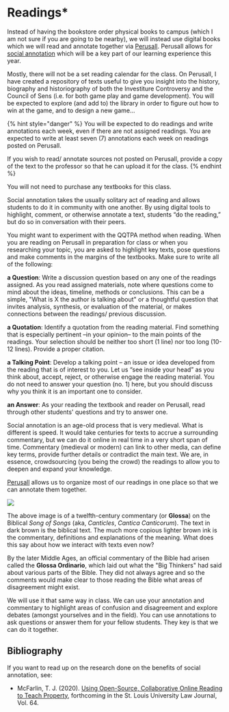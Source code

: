 # Readings\*

Instead of having the bookstore order physical books to campus (which I am not sure if you are going to be nearby), we will instead use digital books which we will read and annotate together via [Perusall](https://marc-saurette.gitbook.io/the-making-of-the-middle-ages/course-info/digital-tools/perusall). Perusall allows for [social annotation](http://www.grandviewcetl.org/tools-for-teaching-social-annotation/) which will be a key part of our learning experience this year.

Mostly, there will not be a set reading calendar for the class. On Perusall, I have created a repository of texts useful to give you insight into the history, biography and historiography of both the Investiture Controversy and the Council of Sens (i.e. for both game play and game development). You will be expected to explore (and add to) the library in order to figure out how to win at the game, and to design a new game...

{% hint style="danger" %}
You will be expected to do readings and write annotations each week, even if there are not assigned readings. You are expected to write at least seven (7) annotations each week on readings posted on Perusall.&#x20;

If you wish to read/ annotate sources not posted on Perusall, provide a copy of the text to the professor so that he can upload it for the class.&#x20;
{% endhint %}

You will not need to purchase any textbooks for this class.

Social annotation takes the usually solitary act of reading and allows students to do it in community with one another. By using digital tools to highlight, comment, or otherwise annotate a text, students “do the reading,” but do so in conversation with their peers.

You might want to experiment with the QQTPA method when reading. When you are reading on Perusall in preparation for class or when you researching your topic, you are asked to highlight key texts, pose questions and make comments in the margins of the textbooks. Make sure to write all of the following:

**a Question**: Write a discussion question based on any one of the readings assigned. As you read assigned materials, note where questions come to mind about the ideas, timeline, methods or conclusions. This can be a simple, "What is X the author is talking about" or a thoughtful question that invites analysis, synthesis, or evaluation of the material, or makes connections between the readings/ previous discussion.

**a Quotation**: Identify a quotation from the reading material. Find something that is especially pertinent –in your opinion– to the main points of the readings. Your selection should be neither too short (1 line) nor too long (10-12 lines). Provide a proper citation.

**a Talking Point**: Develop a talking point – an issue or idea developed from the reading that is of interest to you. Let us “see inside your head” as you think about, accept, reject, or otherwise engage the reading material. You do not need to answer your question (no. 1) here, but you should discuss why you think it is an important one to consider.

**an Answer**: As your reading the textbook and reader on Perusall, read through other students' questions and try to answer one.

Social annotation is an age-old process that is very medieval. What is different is speed. It would take centuries for texts to accrue a surrounding commentary, but we can do it online in real time in a very short span of time. Commentary (medieval or modern) can link to other media, can define key terms, provide further details or contradict the main text. We are, in essence, crowdsourcing (you being the crowd) the readings to allow you to deepen and expand your knowledge.

​[Perusall](https://marc-saurette.gitbook.io/the-making-of-the-middle-ages/course-info/digital-tools/perusall) allows us to organize most of our readings in one place so that we can annotate them together.

![](https://gblobscdn.gitbook.com/assets%2F-M24F3BOegHMYQogZkSJ%2F-MG551oDdvHcxk5r3g0J%2F-MG56uV9AiWqO0AHCuAv%2Fe-codices\_fmb-cb-0031\_002r\_medium.jpg?alt=media\&token=a491ed61-7d67-4c08-b42f-53168676d07d)

The above image is of a twelfth-century commentary (or **Glossa**) on the Biblical _Song of Songs_ (aka, _Canticles_, _Cantica Canticorum_). The text in dark brown is the biblical text. The much more copious lighter brown ink is the commentary, definitions and explanations of the meaning. What does this say about how we interact with texts even now?

By the later Middle Ages, an official commentary of the Bible had arisen called the **Glossa Ordinario**, which laid out what the "Big Thinkers" had said about various parts of the Bible. They did not always agree and so the comments would make clear to those reading the Bible what areas of disagreement might exist.

We will use it that same way in class. We can use your annotation and commentary to highlight areas of confusion and disagreement and explore debates (amongst yourselves and in the field). You can use annotations to ask questions or answer them for your fellow students. They key is that we can do it together.

## Bibliography <a href="#bibliography" id="bibliography"></a>

If you want to read up on the research done on the benefits of social annotation, see:

* McFarlin, T. J. (2020). [Using Open-Source, Collaborative Online Reading to Teach Property](https://ssrn.com/abstract=3558169), forthcoming in the St. Louis University Law Journal, Vol. 64.

## ​ <a href="#undefined" id="undefined"></a>
